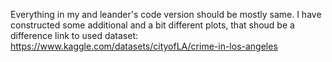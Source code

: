 Everything in my and leander's code version should be  mostly same. I have constructed some additional and a bit different plots, that shoud be a difference
link to used dataset: https://www.kaggle.com/datasets/cityofLA/crime-in-los-angeles
